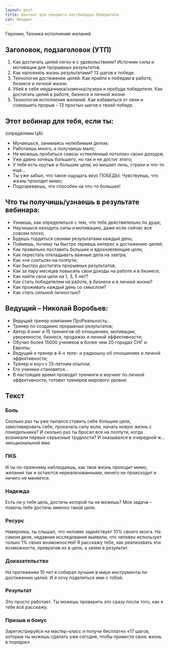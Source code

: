 ```yaml
---
layout: post
title: Контент для лендинга листбилдера Победителя
cat: Лендинг
---
```


Геронин, Техника исполнения желаний

## Заголовок, подзаголовок (УТП)

1. Как достигать целей легко и с удовольствием? Источник силы и мотивации для прорывных результатов.
2. Как наполнять жизнь результатами? 13 шагов к победе.
3. Технология достижения целей. Как прийти к победам в работе, бизнесе и личной жизни.
4. Убей в себе неудачника/хомячка/лузера и пробуди победителя. Как достигать целей в работе, бизнесе и личной жизни.
5. Технология исполнения желаний. Как избавиться от лени и совершить прорыв – 13 простых шагов к твоей победе.

## Этот вебинар для тебя, если ты:
(определяем ЦА)

- Мучаешься, занимаясь нелюбимым делом;
- Работаешь много, а получаешь мало;
- Не можешь пробиться сквозь «стеклянный потолок» своих доходов;
- Уже давно хочешь большего, но так и не достиг этого;
- У тебя есть крутые и большие цели, но мешает лень, страхи и что-то еще...
- Ты уже забыл, что такое ощущать вкус ПОБЕДЫ;
 Чувствуешь, что жизнь проходит мимо;
- Подозреваешь, что способен на что-то большее!

## Что ты получишь/узнаешь в результате вебинара:
- Узнаешь, как определиться с тем, что тебе действительно по душе;
- Научишься находить силы и мотивацию, даже если сейчас все совсем плохо;
- Будешь гордиться своими результатами каждый день;
- Поймешь, почему ты быстро теряешь интерес к достижению целей;
- Как правильно поставить большие и вдохновляющие цели;
- Как перестать откладывать важные дела на завтра;
- Как «не слиться» на полпути;
- Как быстро достигать прорывных результатов;
- Как за пару месяцев повысить свои доходы на работе и в бизнесе;
- Как найти свои цели на 1, 3, 5 лет?
- Как стать победителем на работе, в бизнесе и в личной жизни?
- Как проживать каждый день со смыслом?
- Как стать сильной личностью?
 
## Ведущий – Николай Воробьев:
- Ведущий тренер компании ПроРеальность;
- Тренер по созданию прорывных результатов;
- Автор 4 книг и 15 тренингов об отношениях, мотивации, уверенности, бизнесе, продажах и личной эффективности;
- Обучил более 15000 учеников в более чем 20 городах СНГ и Европы;
- Ведущий и тренер в 4-х теле- и радиошоу об отношениях и личной эффективности;
- Тренер и коуч с 13-летним опытом;
- Его ученики становятся...
- В настоящее время проводит тренинги и коучинг по личной эффективности, готовит тренеров мирового уровня.

## Текст

### Боль

Сколько раз ты уже пытался ставить себе большие цели, замотивировать себя, прокачать силу воли, начать новую жизнь с понедельника? И сколько раз ты бросал все на полпути, когда возникали первые серьезные трудности? И оказывался в очередной ж... эмоциональной яме.

### ПКБ

И ты по-прежнему наблюдаешь, как твоя жизнь проходит мимо, желания так и остаются нереализованными, ничего не происходит и ничего не меняется.

### Надежда

Есть ли у тебя цель, достичь которой ты не можешь?
Моя задача – помочь тебе достичь именно такой цели.

### Ресурс

Наверняка, ты слышал, что человек задействует 10% своего мозга.
На самом деле, недавние исследования выявили, что человек использует только 1% своих возможностей! Я расскажу тебе, как реализовать эти возможности, превратив их в цели, а затем в результат.

### Доказательство

На протяжении 10 лет я собирал лучшие в мире инструменты по достижению целей. 
И я хочу поделиться ими с тобой.

### Результат

Это просто работает. Ты можешь проверить это сразу после того, как я тебе всё расскажу.

### Призыв и бонус

Зарегистрируйся на мастер-класс и получи бесплатно
«17 шагов, которые ты можешь сделать уже сегодня, чтобы привести свою жизнь в порядок»
